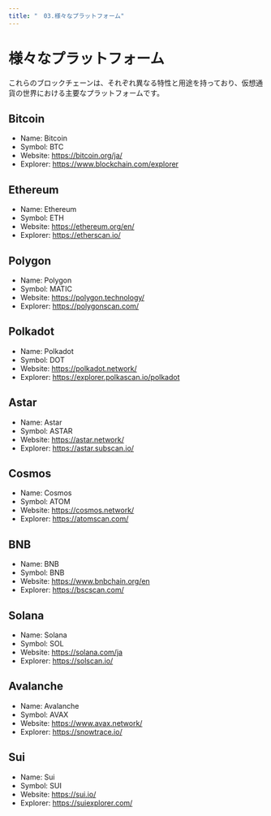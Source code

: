 ```yaml
---
title: "　03.様々なプラットフォーム"
---
```


# 様々なプラットフォーム

これらのブロックチェーンは、それぞれ異なる特性と用途を持っており、仮想通貨の世界における主要なプラットフォームです。

## Bitcoin

- Name: Bitcoin
- Symbol: BTC
- Website: https://bitcoin.org/ja/
- Explorer: https://www.blockchain.com/explorer

## Ethereum

- Name: Ethereum
- Symbol: ETH
- Website: https://ethereum.org/en/
- Explorer: https://etherscan.io/

## Polygon

- Name: Polygon
- Symbol: MATIC
- Website: https://polygon.technology/
- Explorer: https://polygonscan.com/

## Polkadot

- Name: Polkadot
- Symbol: DOT
- Website: https://polkadot.network/
- Explorer: https://explorer.polkascan.io/polkadot

## Astar

- Name: Astar
- Symbol: ASTAR
- Website: https://astar.network/
- Explorer: https://astar.subscan.io/

## Cosmos

- Name: Cosmos
- Symbol: ATOM
- Website: https://cosmos.network/
- Explorer: https://atomscan.com/

## BNB

- Name: BNB
- Symbol: BNB
- Website: https://www.bnbchain.org/en
- Explorer: https://bscscan.com/

## Solana 

- Name: Solana
- Symbol: SOL
- Website: https://solana.com/ja
- Explorer: https://solscan.io/

## Avalanche

- Name: Avalanche
- Symbol: AVAX
- Website: https://www.avax.network/
- Explorer: https://snowtrace.io/

## Sui

- Name: Sui
- Symbol: SUI
- Website: https://sui.io/
- Explorer: https://suiexplorer.com/
